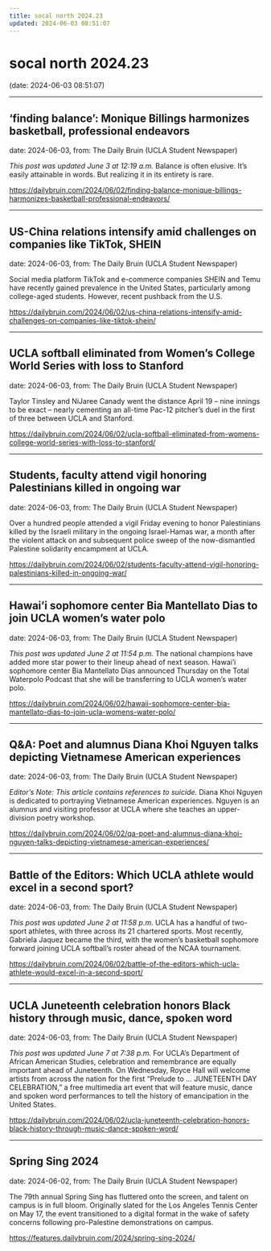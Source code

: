 ```yaml
---
title: socal north 2024.23
updated: 2024-06-03 08:51:07
---
```


# socal north 2024.23

(date: 2024-06-03 08:51:07)

---

## ‘finding balance’: Monique Billings harmonizes basketball, professional endeavors

date: 2024-06-03, from: The Daily Bruin (UCLA Student Newspaper)

<em>This post was updated June 3 at 12:19 a.m.</em>
Balance is often elusive.
It’s easily attainable in words. But realizing it in its entirety is rare. 

<https://dailybruin.com/2024/06/02/finding-balance-monique-billings-harmonizes-basketball-professional-endeavors/>

---

## US-China relations intensify amid challenges on companies like TikTok, SHEIN

date: 2024-06-03, from: The Daily Bruin (UCLA Student Newspaper)

Social media platform TikTok and e-commerce companies SHEIN and Temu have recently gained prevalence in the United States, particularly among college-aged students. 
However, recent pushback from the U.S. 

<https://dailybruin.com/2024/06/02/us-china-relations-intensify-amid-challenges-on-companies-like-tiktok-shein/>

---

## UCLA softball eliminated from Women’s College World Series with loss to Stanford

date: 2024-06-03, from: The Daily Bruin (UCLA Student Newspaper)

Taylor Tinsley and NiJaree Canady went the distance April 19 – nine innings to be exact – nearly cementing an all-time Pac-12 pitcher’s duel in the first of three between UCLA and Stanford. 

<https://dailybruin.com/2024/06/02/ucla-softball-eliminated-from-womens-college-world-series-with-loss-to-stanford/>

---

## Students, faculty attend vigil honoring Palestinians killed in ongoing war

date: 2024-06-03, from: The Daily Bruin (UCLA Student Newspaper)

Over a hundred people attended a vigil Friday evening to honor Palestinians killed by the Israeli military in the ongoing Israel-Hamas war, a month after the violent attack on and subsequent police sweep of the now-dismantled Palestine solidarity encampment at UCLA. 

<https://dailybruin.com/2024/06/02/students-faculty-attend-vigil-honoring-palestinians-killed-in-ongoing-war/>

---

## Hawai’i sophomore center Bia Mantellato Dias to join UCLA women’s water polo

date: 2024-06-03, from: The Daily Bruin (UCLA Student Newspaper)

<em>This post was updated June 2 at 11:54 p.m.</em>
The national champions have added more star power to their lineup ahead of next season.
Hawai’i sophomore center Bia Mantellato Dias announced Thursday on the Total Waterpolo Podcast that she will be transferring to UCLA women’s water polo. 

<https://dailybruin.com/2024/06/02/hawaii-sophomore-center-bia-mantellato-dias-to-join-ucla-womens-water-polo/>

---

## Q&A: Poet and alumnus Diana Khoi Nguyen talks depicting Vietnamese American experiences

date: 2024-06-03, from: The Daily Bruin (UCLA Student Newspaper)

<em>Editor&#8217;s Note: This article contains references to suicide.</em>
Diana Khoi Nguyen is dedicated to portraying Vietnamese American experiences.
Nguyen is an alumnus and visiting professor at UCLA where she teaches an upper-division poetry workshop. 

<https://dailybruin.com/2024/06/02/qa-poet-and-alumnus-diana-khoi-nguyen-talks-depicting-vietnamese-american-experiences/>

---

## Battle of the Editors: Which UCLA athlete would excel in a second sport?

date: 2024-06-03, from: The Daily Bruin (UCLA Student Newspaper)

<em>This post was updated June 2 at 11:58 p.m.</em>
UCLA has a handful of two-sport athletes, with three across its 21 chartered sports. Most recently, Gabriela Jaquez became the third, with the women’s basketball sophomore forward joining UCLA softball’s roster ahead of the NCAA tournament. 

<https://dailybruin.com/2024/06/02/battle-of-the-editors-which-ucla-athlete-would-excel-in-a-second-sport/>

---

## UCLA Juneteenth celebration honors Black history through music, dance, spoken word

date: 2024-06-03, from: The Daily Bruin (UCLA Student Newspaper)

<em>This post was updated June 7 at 7:38 p.m.</em>
For UCLA’s Department of African American Studies, celebration and remembrance are equally important ahead of Juneteenth.
On Wednesday, Royce Hall will welcome artists from across the nation for the first “Prelude to &#8230; JUNETEENTH DAY CELEBRATION,” a free multimedia art event that will feature music, dance and spoken word performances to tell the history of emancipation in the United States. 

<https://dailybruin.com/2024/06/02/ucla-juneteenth-celebration-honors-black-history-through-music-dance-spoken-word/>

---

## Spring Sing 2024

date: 2024-06-02, from: The Daily Bruin (UCLA Student Newspaper)

The 79th annual Spring Sing has fluttered onto the screen, and talent on campus is in full bloom. Originally slated for the Los Angeles Tennis Center on May 17, the event transitioned to a digital format in the wake of safety concerns following pro-Palestine demonstrations on campus. 

<https://features.dailybruin.com/2024/spring-sing-2024/>

